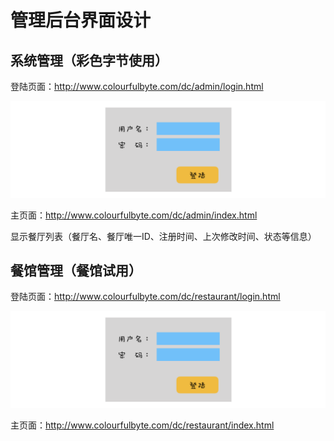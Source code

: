 # 管理后台界面设计



## 系统管理（彩色字节使用）

登陆页面：http://www.colourfulbyte.com/dc/admin/login.html

![login](images/login.png)

主页面：http://www.colourfulbyte.com/dc/admin/index.html

显示餐厅列表（餐厅名、餐厅唯一ID、注册时间、上次修改时间、状态等信息）



## 餐馆管理（餐馆试用）

登陆页面：http://www.colourfulbyte.com/dc/restaurant/login.html

![login](images/login.png)

主页面：http://www.colourfulbyte.com/dc/restaurant/index.html